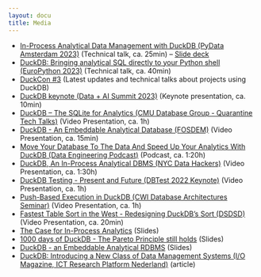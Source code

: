 ```yaml
---
layout: docu
title: Media
---
```


* [In-Process Analytical Data Management with DuckDB (PyData Amsterdam 2023)](https://www.youtube.com/watch?v=5ddoZR6PYNU) (Technical talk, ca. 25min) – [Slide deck](/pdf/duckdb-pydata-amsterdam-2023.pdf)
* [DuckDB: Bringing analytical SQL directly to your Python shell (EuroPython 2023)](https://www.youtube.com/watch?v=egN4TwVyJss) (Technical talk, ca. 40min)
* [DuckCon #3](https://www.youtube.com/watch?v=9p_sQfy8uuk&list=PLzIMXBizEZjhy6QG4Eqoe9k9NgBa-w67Y) (Latest updates and technical talks about projects using DuckDB)
* [DuckDB keynote (Data + AI Summit 2023)](https://www.youtube.com/watch?v=AKix55rQEUU) (Keynote presentation, ca. 10min)
* [DuckDB – The SQLite for Analytics (CMU Database Group - Quarantine Tech Talks)](https://www.youtube.com/watch?v=PFUZlNQIndo) (Video Presentation, ca. 1h)
* [DuckDB - An Embeddable Analytical Database (FOSDEM)](https://www.youtube.com/watch?v=nPDomZQ8jI4) (Video Presentation, ca. 15min)
* [Move Your Database To The Data And Speed Up Your Analytics With DuckDB (Data Engineering Podcast)](https://www.dataengineeringpodcast.com/duckdb-in-process-olap-database-episode-270/) (Podcast, ca. 1:20h)
* [DuckDB, An In-Process Analytical DBMS (NYC Data Hackers)](https://www.youtube.com/watch?v=Z-6SnP6yzgo) (Video Presentation, ca. 1:30h)
* [DuckDB Testing - Present and Future (DBTest 2022 Keynote)](https://www.youtube.com/watch?v=BgC79Zt2fPs) (Video Presentation, ca. 1h)
* [Push-Based Execution in DuckDB (CWI Database Architectures Seminar)](https://www.youtube.com/watch?v=MA0OsvYFGrc) (Video Presentation, ca. 1h)
* [Fastest Table Sort in the West - Redesigning DuckDB’s Sort (DSDSD)](https://www.youtube.com/watch?v=m6Yg2sXGui0) (Video Presentation, ca. 20min)
* [The Case for In-Process Analytics](/pdf/sigmod2021-muehleisen-inprocess-slides.pdf) (Slides)
* [1000 days of DuckDB - The Pareto Principle still holds](http://dsdsd.da.cwi.nl/slides/dsdsd-duckdb.pdf) (Slides)
* [DuckDB - an Embeddable Analytical RDBMS](https://db.in.tum.de/teaching/ss19/moderndbs/duckdb-tum.pdf) (Slides)
* [DuckDB: Introducing a New Class of Data Management Systems (I/O Magazine, ICT Research Platform Nederland)](https://ict-research.nl/wordpress/wp-content/uploads/2023/04/IO-magazine-NR1-2023.pdf#page=10) (article)
